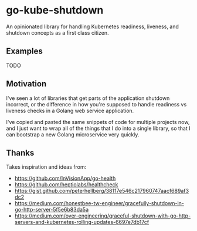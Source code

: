 # go-kube-shutdown
An opinionated library for handling Kubernetes readiness, liveness, and
shutdown concepts as a first class citizen.

## Examples
TODO

## Motivation
I've seen a lot of libraries that get parts of the application shutdown
incorrect, or the difference in how you're supposed to handle readiness vs
liveness checks in a Golang web service application.

I've copied and pasted the same snippets of code for multiple projects now, and
I just want to wrap all of the things that I do into a single library, so that
I can bootstrap a new Golang microservice very quickly.

## Thanks
Takes inspiration and ideas from:
* https://github.com/InVisionApp/go-health
* https://github.com/heptiolabs/healthcheck
* https://gist.github.com/peterhellberg/38117e546c217960747aacf689af3dc2
* https://medium.com/honestbee-tw-engineer/gracefully-shutdown-in-go-http-server-5f5e6b83da5a
* https://medium.com/over-engineering/graceful-shutdown-with-go-http-servers-and-kubernetes-rolling-updates-6697e7db17cf
